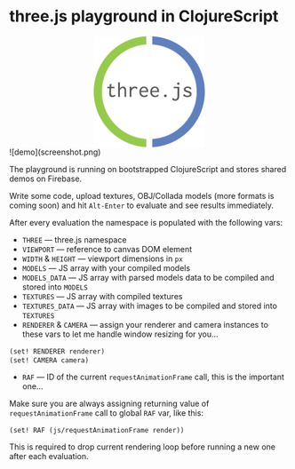 # three.js playground in ClojureScript

<img src="logo.png" width="200" height="200" style="display:block;margin:0 auto;"/>
![demo](screenshot.png)

The playground is running on bootstrapped ClojureScript and stores shared demos on Firebase.

Write some code, upload textures, OBJ/Collada models (more formats is coming soon) and hit `Alt-Enter` to evaluate and see results immediately.

After every evaluation the namespace is populated with the following vars:

- `THREE` — three.js namespace
- `VIEWPORT` — reference to canvas DOM element
- `WIDTH` & `HEIGHT` — viewport dimensions in `px`
- `MODELS` — JS array with your compiled models
- `MODELS_DATA` — JS array with parsed models data to be compiled and stored into `MODELS`
- `TEXTURES` — JS array with compiled textures
- `TEXTURES_DATA` — JS array with images to be compiled and stored into `TEXTURES`
- `RENDERER` & `CAMERA` — assign your renderer and camera instances to these vars to let me handle window resizing for you...

```clojurescript
(set! RENDERER renderer)
(set! CAMERA camera)
```

- `RAF` — ID of the current `requestAnimationFrame` call, this is the important one...

Make sure you are always assigning returning value of `requestAnimationFrame` call to global `RAF` var, like this:

```clojurescript
(set! RAF (js/requestAnimationFrame render))
```

This is required to drop current rendering loop before running a new one after each evaluation.
